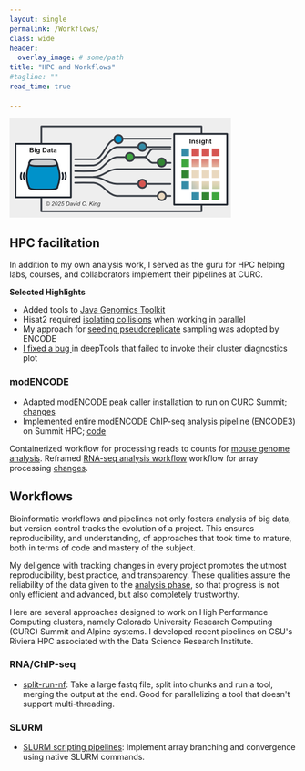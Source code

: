 ```yaml
---
layout: single
permalink: /Workflows/
class: wide
header:
  overlay_image: # some/path
title: "HPC and Workflows"
#tagline: ""
read_time: true

---
```


<img src="/assets/images/pipeline_dag_color.png" alt="Pipeline workflow figure">

## HPC facilitation

In addition to my own analysis work, I served as the guru for HPC helping labs, courses, and collaborators implement their pipelines at CURC.

**Selected Highlights**

* Added tools to [Java Genomics Toolkit](https://github.com/timpalpant/java-genomics-toolkit/compare/master...meekrob:java-genomics-toolkit:master?expand=1#commits_bucket)
* Hisat2 required [isolating collisions](https://github.com/erinosb/DSCI512_RNAseqAnalyzers/commit/0ae11a186533f7649a91b19c4b29b28866132ad4) when working in parallel
* My approach for [seeding pseudoreplicate](https://github.com/meekrob/onish-summit-pipelines/blame/f15580ccd4b9ba5b8e09a97710afe6e344181bc7/ENCODE3/2c_self-pseudoreplicates.sbatch#L36) sampling was adopted by ENCODE
* [I fixed a bug ](https://github.com/deeptools/deepTools/pull/1394) in deepTools that failed to invoke their cluster diagnostics plot

### modENCODE

* Adapted modENCODE peak caller installation to run on CURC Summit; [changes](https://github.com/hms-dbmi/spp/compare/master...meekrob:spp:master?expand=1#commits_bucket)
* Implemented entire modENCODE ChIP-seq analysis pipeline (ENCODE3) on Summit HPC; [code](https://github.com/meekrob/onish-summit-pipelines/tree/master/ENCODE3)

Containerized workflow for processing reads to counts for [mouse genome analysis](https://github.com/erinosb/RNAseq_pipeline_mouse/compare/master...dkbiocode:RNAseq_pipeline_mouse:master?expand=1#commits_bucket).
Reframed [RNA-seq analysis workflow](https://github.com/dkbiocode/DSCI512_RNAseqAnalyzers) workflow for array processing 
[changes](https://github.com/erinosb/DSCI512_RNAseqAnalyzers/compare/master...dkbiocode:DSCI512_RNAseqAnalyzers:master?expand=1#commits_bucket).

## Workflows

Bioinformatic workflows and pipelines not only fosters analysis of big data, but version control tracks the evolution of a project. 
This ensures reproducibility, and understanding, of approaches that took time to mature, both in terms of code and mastery of the subject. 
 
My deligence with tracking changes in every project promotes the utmost reproducibility, best practice, and transparency. These qualities assure the reliability
of the data given to the [analysis phase](/Analysis), so that progress is not only efficient and advanced, but also completely trustworthy.
 
Here are several approaches designed to work on High Performance Computing clusters, namely Colorado University Research Computing (CURC) Summit and Alpine systems. I developed
recent pipelines on CSU's Riviera HPC associated with the Data Science Research Institute.



### RNA/ChIP-seq


* [split-run-nf](https://github.com/dkbiocode/split-run-nf): Take a large fastq file, split into chunks and run a tool, merging the output at the end. Good for parallelizing a tool that doesn't support multi-threading.


### SLURM

* [SLURM scripting pipelines](https://github.com/dkbiocode/slurm-scripting-pipelines): Implement array branching and convergence using native SLURM commands.
